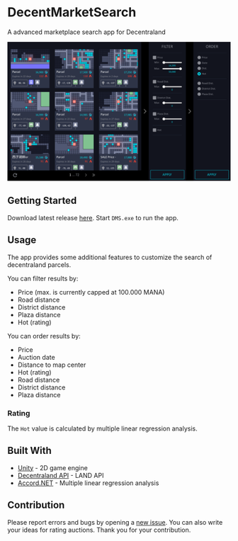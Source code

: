 # DecentMarketSearch
A advanced marketplace search app for Decentraland

![Alt text](/Screens/screen_01.png?raw=true "DecentMarketSearch")

## Getting Started

Download latest release [here](https://github.com/RumoOr/DecentMarketSearch/releases). Start `DMS.exe` to run the app.

## Usage

The app provides some additional features to customize the search of decentraland parcels.

You can filter results by:

- Price (max. is currently capped at 100.000 MANA)
- Road distance
- District distance
- Plaza distance
- Hot (rating)

You can order results by:

* Price
* Auction date
* Distance to map center
* Hot (rating)
* Road distance
* District distance
* Plaza distance

### Rating

The `Hot` value is calculated by multiple linear regression analysis.

## Built With

* [Unity](https://unity3d.com/de) - 2D game engine
* [Decentraland API](https://docs.decentraland.org/blockchain-interactions/api/) - LAND API
* [Accord.NET](https://github.com/accord-net/framework) - Multiple linear regression analysis

## Contribution

Please report errors and bugs by opening a [new issue](https://github.com/RumoOr/DecentMarketSearch/issues/new).
You can also write your ideas for rating auctions. Thank you for your contribution.
